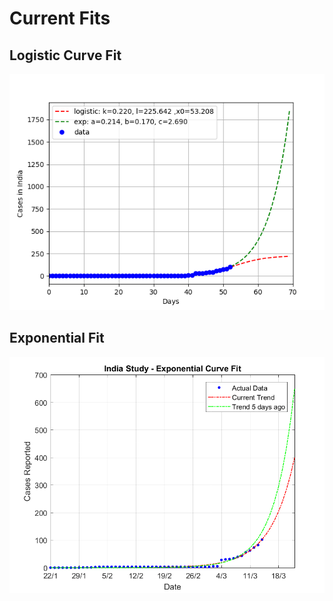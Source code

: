 # Current Fits

## Logistic Curve Fit

![](./images/py_curves.png)

## Exponential Fit

![](./images/graph.png)

